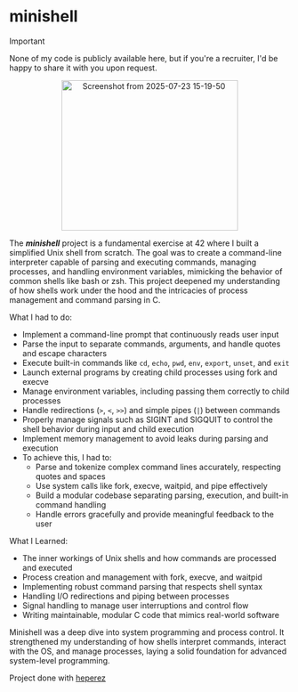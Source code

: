 # minishell

> [!IMPORTANT]
> None of my code is publicly available here, but if you're a recruiter, I'd be happy to share it with you upon request.

<p align="center"> 
<img width="317" height="270" alt="Screenshot from 2025-07-23 15-19-50" src="https://github.com/user-attachments/assets/1803b076-8d23-4e6a-8c6e-c7284d36a31a" />
</p>

The ***minishell*** project is a fundamental exercise at 42 where I built a simplified Unix shell from scratch. The goal was to create a command-line interpreter capable of parsing and executing commands, managing processes, and handling environment variables, mimicking the behavior of common shells like bash or zsh.
This project deepened my understanding of how shells work under the hood and the intricacies of process management and command parsing in C.

What I had to do:
* Implement a command-line prompt that continuously reads user input
* Parse the input to separate commands, arguments, and handle quotes and escape characters
* Execute built-in commands like `cd`, `echo`, `pwd`, `env`, `export`, `unset`, and `exit`
* Launch external programs by creating child processes using fork and execve
* Manage environment variables, including passing them correctly to child processes
* Handle redirections (`>`, `<`, `>>`) and simple pipes (`|`) between commands
* Properly manage signals such as SIGINT and SIGQUIT to control the shell behavior during input and child execution
* Implement memory management to avoid leaks during parsing and execution
* To achieve this, I had to:
  * Parse and tokenize complex command lines accurately, respecting quotes and spaces
  * Use system calls like fork, execve, waitpid, and pipe effectively
  * Build a modular codebase separating parsing, execution, and built-in command handling
  * Handle errors gracefully and provide meaningful feedback to the user

What I Learned:
* The inner workings of Unix shells and how commands are processed and executed
* Process creation and management with fork, execve, and waitpid
* Implementing robust command parsing that respects shell syntax
* Handling I/O redirections and piping between processes
* Signal handling to manage user interruptions and control flow
* Writing maintainable, modular C code that mimics real-world software

Minishell was a deep dive into system programming and process control. It strengthened my understanding of how shells interpret commands, interact with the OS, and manage processes, laying a solid foundation for advanced system-level programming.

Project done with [heperez](https://github.com/hdprz)
